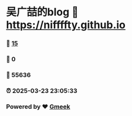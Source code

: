 # 吴广喆的blog :link: https://niffffty.github.io 
### :page_facing_up: [15](https://niffffty.github.io/tag.html) 
### :speech_balloon: 0 
### :hibiscus: 55636 
### :alarm_clock: 2025-03-23 23:05:33 
### Powered by :heart: [Gmeek](https://github.com/Meekdai/Gmeek)
